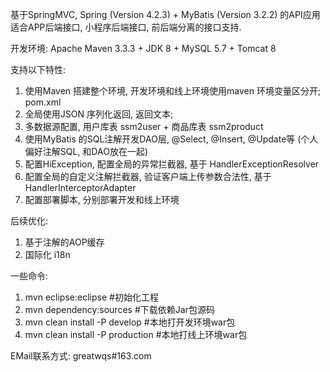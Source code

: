 基于SpringMVC, Spring (Version 4.2.3) + MyBatis (Version 3.2.2) 的API应用
适合APP后端接口, 小程序后端接口, 前后端分离的接口支持.

开发环境:
Apache Maven 3.3.3 + JDK 8 + MySQL 5.7 + Tomcat 8 

支持以下特性:
1. 使用Maven 搭建整个环境, 开发环境和线上环境使用maven 环境变量区分开; pom.xml
2. 全局使用JSON 序列化返回, 返回文本;
3. 多数据源配置, 用户库表 ssm2user + 商品库表 ssm2product
4. 使用MyBatis 的SQL注解开发DAO层, @Select, @Insert, @Update等 (个人偏好注解SQL, 和DAO放在一起)
5. 配置HiException, 配置全局的异常拦截器, 基于 HandlerExceptionResolver
6. 配置全局的自定义注解拦截器, 验证客户端上传参数合法性, 基于 HandlerInterceptorAdapter
7. 配置部署脚本, 分别部署开发和线上环境

后续优化:
1. 基于注解的AOP缓存
2. 国际化 i18n

一些命令:
1. mvn eclipse:eclipse   #初始化工程
2. mvn dependency:sources  #下载依赖Jar包源码
3. mvn clean install -P develop  #本地打开发环境war包
4. mvn clean install -P production  #本地打线上环境war包


EMail联系方式: greatwqs#163.com